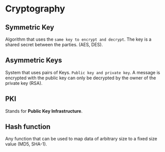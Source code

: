 # Cryptography

## Symmetric Key

Algorithm that uses the `same key to encrypt and decrypt`. The key is a shared secret between the parties. (AES, DES).

## Asymmetric Keys

System that uses pairs of Keys. `Public key and private key`. A message is encrypted with the public key can only be decrypted by the owner of the private key (RSA).

## PKI

Stands for **Public Key Infrastructure**.

## Hash function

Any function that can be used to map data of arbitrary size to a fixed size value (MD5, SHA-1).
